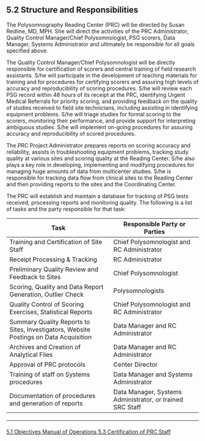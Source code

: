 ## 5.2 Structure and Responsibilities

The Polysomnography Reading Center (PRC) will be directed by Susan Redline, MD, MPH.  She will direct the activities of the PRC Administrator, Quality Control Manager/Chief Polysomnologist, PSG scorers, Data Manager, Systems Administrator and ultimately be responsible for all goals specified above.

The Quality Control Manager/Chief Polysomnologist will be directly responsible for certification of scorers and central training of field research assistants.  S/he will participate in the development of teaching materials for training and for procedures for certifying scorers and assuring high levels of accuracy and reproducibility of scoring procedures.  S/he will review each PSG record within 48 hours of its receipt at the PRC, identifying Urgent Medical Referrals for priority scoring, and providing feedback on the quality of studies received to field site technicians, including assisting in identifying equipment problems.   S/he will triage studies for formal scoring to the scorers, monitoring their performance, and provide support for interpreting ambiguous studies.  S/he will implement on-going procedures for assuring accuracy and reproducibility of scored procedures.

The PRC Project Administrator prepares reports on scoring accuracy and reliability, assists in troubleshooting equipment problems, tracking study quality at various sites and scoring quality at the Reading Center. S/he also plays a key role in developing, implementing and modifying procedures for managing huge amounts of data from multicenter studies. S/he is responsible for tracking data flow from clinical sites to the Reading Center and then providing reports to the sites and the Coordinating Center.

The PRC will establish and maintain a database for tracking of PSG tests received, processing reports and monitoring quality.  The following is a list of tasks and the party responsible for that task:

|  Task                                                                                   |  Responsible Party or Parties                               |
| --------------------------------------------------------------------------------------- | ----------------------------------------------------------- |
|  Training and Certification of Site Staff                                               |  Chief Polysomnologist and RC Administrator                 |
|  Receipt Processing & Tracking                                                          |  RC Administrator                                           |
|  Preliminary Quality Review and Feedback to Sites                                       |  Chief Polysomnologist                                      |
|  Scoring, Quality and Data Report Generation, Outlier Check                             |  Polysomnologists                                           |
|  Quality Control of Scoring Exercises, Statistical Reports                              |  Chief Polysomnologist and RC Administrator                 |
|  Summary Quality Reports to Sites, Investigators, Website Postings on Data Acquisition  |  Data Manager and RC Administrator                          |
|  Archives and Creation of Analytical Files                                              |  Data Manager and RC Administrator                          |
|  Approval of PRC protocols                                                              |  Center Director                                            |
|  Training of staff on Systems procedures                                                |  Data Manager and Systems Administrator                     |
|  Documentation of procedures and generation of reports                                  |  Data Manager, Systems Administrator, or trained SRC Staff  |


<hr class="soften" style="margin-top: 20px;margin-bottom: 20px;"/>

<div class="center">
<div class="btn-group">
  <a href=":pages_path:/mop/5-10-objectives.md" class="btn btn-default">
    <span class="glyphicon glyphicon-chevron-left"></span>
    5.1 Objectives
  </a>

  <a href=":pages_path:/mop/00-psg-data-guide-toc.md" class="btn btn-default">
    <span class="glyphicon glyphicon-chevron-up"></span>
    Manual of Operations
  </a>

  <a href=":pages_path:/mop/5-30-certification-of-prc-staff.md" class="btn btn-success">
    5.3 Certification of PRC Staff
    <span class="glyphicon glyphicon-chevron-right"></span>
  </a>
</div>
</div>
